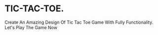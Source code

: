 # TIC-TAC-TOE.
Create An Amazing Design Of Tic Tac Toe Game With Fully Functionality. Let's Play The Game Now
